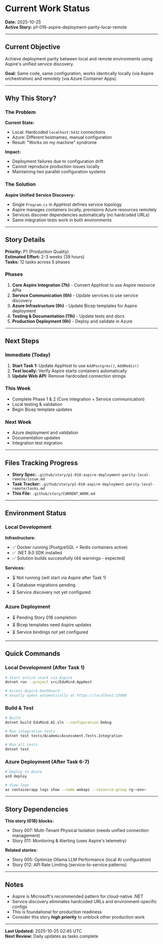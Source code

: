 # Current Work Status

**Date:** 2025-10-25  
**Active Story:** p1-018-aspire-deployment-parity-local-remote

---

## Current Objective

Achieve deployment parity between local and remote environments using Aspire's unified service discovery.

**Goal:** Same code, same configuration, works identically locally (via Aspire orchestration) and remotely (via Azure Container Apps).

---

## Why This Story?

### The Problem

**Current State:**
- Local: Hardcoded `localhost:5432` connections
- Azure: Different hostnames, manual configuration
- Result: "Works on my machine" syndrome

**Impact:**
- Deployment failures due to configuration drift
- Cannot reproduce production issues locally
- Maintaining two parallel configuration systems

### The Solution

**Aspire Unified Service Discovery:**
- Single `Program.cs` in AppHost defines service topology
- Aspire manages containers locally, provisions Azure resources remotely
- Services discover dependencies automatically (no hardcoded URLs)
- Same integration tests work in both environments

---

## Story Details

**Priority:** P1 (Production Quality)  
**Estimated Effort:** 2-3 weeks (39 hours)  
**Tasks:** 12 tasks across 5 phases

### Phases

1. **Core Aspire Integration (7h)** - Convert AppHost to use Aspire resource APIs
2. **Service Communication (6h)** - Update services to use service discovery
3. **Azure Infrastructure (9h)** - Update Bicep templates for Aspire deployment
4. **Testing & Documentation (11h)** - Update tests and docs
5. **Production Deployment (6h)** - Deploy and validate in Azure

---

## Next Steps

### Immediate (Today)

1. **Start Task 1:** Update AppHost to use `AddPostgres()`, `AddRedis()`
2. **Test locally:** Verify Aspire starts containers automatically
3. **Update Web API:** Remove hardcoded connection strings

### This Week

- Complete Phase 1 & 2 (Core integration + Service communication)
- Local testing & validation
- Begin Bicep template updates

### Next Week

- Azure deployment and validation
- Documentation updates
- Integration test migration

---

## Files Tracking Progress

- **Story Spec:** `.github/story/p1-018-aspire-deployment-parity-local-remote/issue.md`
- **Task Tracker:** `.github/story/p1-018-aspire-deployment-parity-local-remote/tasks.md`
- **This File:** `.github/story/CURRENT_WORK.md`

---

## Environment Status

### Local Development

**Infrastructure:**
- ✅ Docker running (PostgreSQL + Redis containers active)
- ✅ .NET 9.0 SDK installed
- ✅ Solution builds successfully (44 warnings - expected)

**Services:**
- ⏳ Not running (will start via Aspire after Task 1)
- ⏳ Database migrations pending
- ⏳ Service discovery not yet configured

### Azure Deployment

- ⏳ Pending Story 018 completion
- ⏳ Bicep templates need Aspire updates
- ⏳ Service bindings not yet configured

---

## Quick Commands

### Local Development (After Task 1)

```bash
# Start entire stack via Aspire
dotnet run --project src/EduMind.AppHost

# Access Aspire Dashboard
# Usually opens automatically at https://localhost:15000
```

### Build & Test

```bash
# Build
dotnet build EduMind.AI.sln --configuration Debug

# Run integration tests
dotnet test tests/AcademicAssessment.Tests.Integration

# Run all tests
dotnet test
```

### Azure Deployment (After Task 6-7)

```bash
# Deploy to Azure
azd deploy

# View logs
az containerapp logs show --name webapi --resource-group rg-<env>
```

---

## Story Dependencies

**This story (018) blocks:**
- Story 007: Multi-Tenant Physical Isolation (needs unified connection management)
- Story 011: Monitoring & Alerting (uses Aspire's telemetry)

**Related stories:**
- Story 005: Optimize Ollama LLM Performance (local AI configuration)
- Story 012: API Rate Limiting (service-to-service patterns)

---

## Notes

- Aspire is Microsoft's recommended pattern for cloud-native .NET
- Service discovery eliminates hardcoded URLs and environment-specific configs
- This is foundational for production readiness
- Consider this story **high priority** to unblock other production work

---

**Last Updated:** 2025-10-25 02:45 UTC  
**Next Review:** Daily updates as tasks complete

